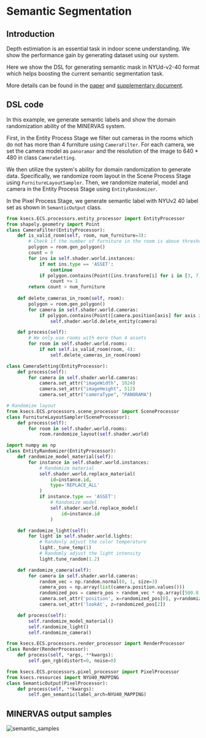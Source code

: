 # Semantic Segmentation

## Introduction
Depth estimiation is an essential task in indoor scene understanding. We show the performance gain by generating dataset using our system.

Here we show the DSL for generating semantic mask in NYUd-v2-40 format which helps boosting the current semantic segmentation task.

More details can be found in the [paper](https://arxiv.org/pdf/2107.06149.pdf) and [supplementary document](https://drive.google.com/file/d/1avGTr44sGrWx_jWiNYEIrp3R7jbNPOgj/view).
## DSL code
<!-- For room layout estimation task, we create a
filter rule using DSL in the Scene Process Stage, and setting
the type of camera as “panorama”. We also use the sampler
of the transform component to randomly move cameras, and
use the output component to write out corner positions and
camera parameters. -->
In this example, we generate semantic labels and show the domain randomization ability of the MINERVAS system.

First, in the Entity Process Stage we filter out cameras in the rooms which do not has more than 4 furniture using `CameraFilter`. 
For each camera, we set the camera model as `panoramar` and the resolution of the image to 640 * 480 in class `CameraSetting`. 

We then utilize the system's ability for domain randomization to generate data. Specifically, we randomize room layout in the Scene Process Stage using `FurnitureLayoutSampler`. Then, we randomize material, model and camera in the Entity Process Stage using `EntityRandomizer`. 

In the Pixel Process Stage, we generate semantic label with NYUv2 40 label set as shown in `SemanticOutput` class.

```python
from ksecs.ECS.processors.entity_processor import EntityProcessor
from shapely.geometry import Point
class CameraFilter(EntityProcessor):
    def is_valid_room(self, room, num_furniture=3):
        # Check if the number of furniture in the room is above threshold.
        polygon = room.gen_polygon()
        count = 0
        for ins in self.shader.world.instances:
            if not ins.type == 'ASSET':
                continue
            if polygon.contains(Point([ins.transform[i] for i in [3, 7, 11]])):
                count += 1
        return count > num_furniture
    
    def delete_cameras_in_room(self, room):
        polygon = room.gen_polygon()
        for camera in self.shader.world.cameras:
            if polygon.contains(Point([camera.position[axis] for axis in "xyz"])):
                self.shader.world.delete_entity(camera)

    def process(self):
        # We only use rooms with more than 4 assets
        for room in self.shader.world.rooms:
            if not self.is_valid_room(room, 4):
                self.delete_cameras_in_room(room)

class CameraSetting(EntityProcessor):
    def process(self):
        for camera in self.shader.world.cameras:
            camera.set_attr("imageWidth", 1024)
            camera.set_attr("imageHeight", 512)
            camera.set_attr("cameraType", "PANORAMA")

# Randomize layout
from ksecs.ECS.processors.scene_processor import SceneProcessor
class FurnitureLayoutSampler(SceneProcessor):
    def process(self):
        for room in self.shader.world.rooms:
            room.randomize_layout(self.shader.world)

import numpy as np
class EntityRandomizer(EntityProcessor):
    def randomize_model_material(self):
        for instance in self.shader.world.instances:
            # Randomize material
            self.shader.world.replace_material(
                id=instance.id,
                type='REPLACE_ALL'
            )
            if instance.type == 'ASSET':
                # Randomize model
                self.shader.world.replace_model(
                    id=instance.id
                )

    def randomize_light(self):
        for light in self.shader.world.lights:
            # Randonly adjust the color temperature
            light._tune_temp(1)
            # Randomly adjust the light intensity
            light.tune_random(1.2)

    def randomize_camera(self):
        for camera in self.shader.world.cameras:
            random_vec = np.random.normal(0, 1, size=3)
            camera_pos = np.array(list(camera.position.values()))
            randomized_pos = camera_pos + random_vec * np.array([500.0, 500.0, 100.0])
            camera.set_attr('position', x=randomized_pos[0], y=randomized_pos[1], z=randomized_pos[2])
            camera.set_attr('lookAt', z=randomized_pos[2])

    def process(self):
        self.randomize_model_material()
        self.randomize_light()
        self.randomize_camera()

from ksecs.ECS.processors.render_processor import RenderProcessor
class Render(RenderProcessor):
    def process(self, *args, **kwargs):
        self.gen_rgb(distort=0, noise=0)

from ksecs.ECS.processors.pixel_processor import PixelProcessor
from ksecs.resources import NYU40_MAPPING
class SemanticOutput(PixelProcessor):
    def process(self, **kwargs):
        self.gen_semantic(label_arch=NYU40_MAPPING)
```

<!-- First, we import some necessary packages.
```python
from ksecs.ECS.processors.pixel_processor import PixelProcessor
from ksecs.ECS.processors.entity_processor import EntityProcessor
```

For the semantic segmentation task, we set the type of camera to panorama in the Entity Process Stage, and output the semantic label image in the Pixel Process Stage.
We also map our semantic label to the NYUv2 40 label set using our DSL.

```python
class CameraSetting(EntityProcessor):
    def process(self):
        for camera in self.shader.world.cameras:
            camera.set_attr("imageWidth", 1024)
            camera.set_attr("imageHeight", 512)
            camera.set_attr("cameraType", "PANORAMA")
```

```python
class LabelMapping(PixelProcessor):
    def process(self, **kwargs):
        self.gen_semantic(label_arch=NYU40_Mapping)
``` -->

## MINERVAS output samples
<!-- TBD. -->
<!-- ![semantic_samples](./../examples_figs/semantic_samples.png) -->
![semantic_samples](./../examples_figs/semantic_samples_nyu40.png)

<!-- ## Experimental Setup

In this experiment, we use 2D-3D-S [[1]](#1) as the real data. We split the images into 955 for
training, 84 for validation, and 373 for testing. Then, we
synthesize 12k panoramic images using our system. Each
panorama image corresponds to one room in scenes.
We use an SGD optimizer with an initial learning rate of
2 × 10−2 with a polynomial decay policy, momentum 0.9,
and weight decay of 10−4. We set the mini-batch size to
8. In “s + r”, each batch contains 4 images from the real
dataset and 4 from the synthetic dataset. For each strategy,
we train the whole network for 10k iterations.

## Results

We show more qualitative results of semantic segmentation in Figure 5. As can be seen, training
on the synthetic and real dataset achieves the best result.
The boundary is more clear in semantic segmentation. It
demonstrates that our synthetic data could be used to im-
prove the performance of network.

![fig_segmentation](./../examples_figs/fig_semantic.png)
<!-- ![table_layout](./../examples_figs/table_layout.png) -->

<!-- ## References
<a id="1">[1]</a> 
Iro Armeni, Sasha Sax, Amir R Zamir, and Silvio Savarese. Joint 2d-3d-semantic data for indoor scene understanding. arXiv preprint arXiv:1702.01105, 2017. -->